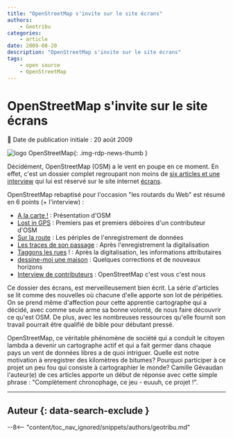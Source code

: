 ```yaml
---
title: "OpenStreetMap s'invite sur le site écrans"
authors:
    - Geotribu
categories:
    - article
date: 2009-08-20
description: "OpenStreetMap s'invite sur le site écrans"
tags:
    - open source
    - OpenStreetMap
---
```


# OpenStreetMap s'invite sur le site écrans

:calendar: Date de publication initiale : 20 août 2009

![logo OpenStreetMap](https://cdn.geotribu.fr/img/logos-icones/OpenStreetMap/Openstreetmap.png "logo OpenStreetMap"){: .img-rdp-news-thumb }

Décidément, OpenStreetMap (OSM) a le vent en poupe en ce moment. En effet, c'est un dossier complet regroupant non moins de [six articles et une interview](http://www.ecrans.fr/+-les-routards-du-web-+.html) qui lui est réservé sur le site internet [écrans](http://www.ecrans.fr/).

OpenStreetMap rebaptisé pour l'occasion "les routards du Web" est résumé en 6 points (+ l'interview) :

* [A la carte !](http://www.ecrans.fr/OpenStreetMap-les-routards-du-web,7695.html) : Présentation d'OSM
* [Lost in GPS](http://www.ecrans.fr/Les-routards-du-web-2-Lost-in-GPS,7720.html) : Premiers pas et premiers déboires d'un contributeur d'OSM
* [Sur la route](http://www.ecrans.fr/Les-routards-du-web-3-Sur-la-route,7749.html) : Les périples de l'enregistrement de données
* [Les traces de son passage](http://www.ecrans.fr/Les-routards-du-web-4-Les-traces,7801.html) : Après l'enregistrement la digitalisation
* [Taggons les rues](http://www.ecrans.fr/Les-routards-du-web-5-oneway-yes,7823.html) ! : Après la digitalisation, les informations attributaires
* [dessine-moi une maison](http://www.ecrans.fr/Les-routards-du-web-6-dessine-moi,7877.html) : Quelques corrections et de nouveaux horizons
* [Interview de contributeurs](http://www.ecrans.fr/Les-routards-du-web-Nous,7891.html) : OpenStreetMap c'est vous c'est nous

Ce dossier des écrans, est merveilleusement bien écrit. La série d'articles se lit comme des nouvelles où chacune d'elle apporte son lot de péripéties. On se prend même d'affection pour cette apprentie cartographe qui a décidé, avec comme seule arme sa bonne volonté, de nous faire découvrir ce qu'est OSM. De plus, avec les nombreuses ressources qu'elle fournit son travail pourrait être qualifié de bible pour débutant pressé.

OpenStreetMap, ce véritable phénomène de société qui a conduit le citoyen lambda a devenir un cartographe actif et qui a fait germer dans chaque pays un vent de données libres a de quoi intriguer. Quelle est notre motivation à enregistrer des kilomètres de bitumes? Pourquoi participer à ce projet un peu fou qui consiste à cartographier le monde? Camille Gévaudan l'auteur(e) de ces articles apporte un début de réponse avec cette simple phrase : "Complètement chronophage, ce jeu - euuuh, ce projet !".

----

## Auteur {: data-search-exclude }

--8<-- "content/toc_nav_ignored/snippets/authors/geotribu.md"
